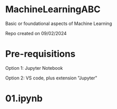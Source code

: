 # MachineLearningABC
Basic or foundational aspects of Machine Learning

Repo created on 09/02/2024



# Pre-requisitions
Option 1: Jupyter Notebook

Option 2: VS code, plus extension "Jupyter"



# 01.ipynb
